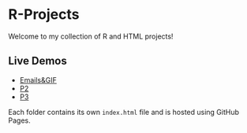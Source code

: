 # R-Projects
Welcome to my collection of R and HTML projects!

## Live Demos

- [Emails&GIF](https://msum500.github.io/R-Projects/Project1/)
- [P2](https://msum500.github.io/R-Projects/Project2/)
- [P3](https://msum500.github.io/R-Projects/Project3/)

Each folder contains its own `index.html` file and is hosted using GitHub Pages.
